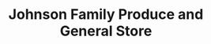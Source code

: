 ---
title: "Johnson Family Produce and General Store"
url: /carthage/johnson-family-produce-and-general-store/
shop: Hofladen
---